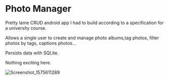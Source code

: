 # Photo Manager 
Pretty lame CRUD android app I had to build according to a specification for a university course.

Allows a single user to create and manage photo albums,tag photos, filter photos by tags, captions photos...

Persists data with SQLite.

Nothing exciting here.

![Screenshot_1575611289](https://user-images.githubusercontent.com/37029617/70299223-4a8bed80-17c2-11ea-8112-fa27b0618bf1.png)
